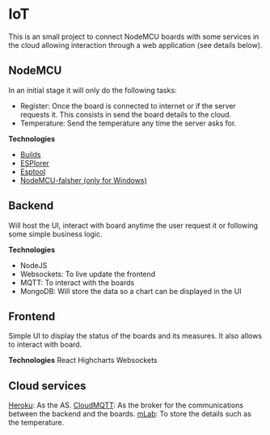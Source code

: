 # IoT
This is an small project to connect NodeMCU boards with some services in the cloud allowing interaction through a web application (see details below).

## NodeMCU
In an initial stage it will only do the following tasks:
* Register: Once the board is connected to internet or if the server requests it. This consists in send the board details to the cloud.
* Temperature: Send the temperature any time the server asks for.

__Technologies__
* [Builds](https://nodemcu-build.com/)
* [ESPlorer](https://esp8266.ru/esplorer/)
* [Esptool](https://github.com/espressif/esptool)
* [NodeMCU-falsher (only for Windows)](https://github.com/nodemcu/nodemcu-flasher)
 
## Backend
Will host the UI, interact with board anytime the user request it or following some simple business logic.

__Technologies__
* NodeJS
* Websockets: To live update the frontend
* MQTT: To interact with the boards
* MongoDB: Will store the data so a chart can be displayed in the UI
 
## Frontend
Simple UI to display the status of the boards and its measures. It also allows to interact with board.

__Technologies__
React
Highcharts
Websockets
 
## Cloud services
[Heroku](https://www.heroku.com/): As the AS.
[CloudMQTT](https://www.cloudmqtt.com/): As the broker for the communications between the backend and the boards.
[mLab](https://mlab.com/): To store the details such as the temperature.
 
